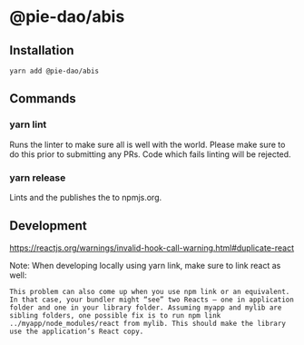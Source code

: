 # @pie-dao/abis

## Installation

`yarn add @pie-dao/abis`

## Commands

### yarn lint

Runs the linter to make sure all is well with the world. Please make sure to do this prior to
submitting any PRs. Code which fails linting will be rejected.

### yarn release

Lints and the publishes the to npmjs.org.

## Development

https://reactjs.org/warnings/invalid-hook-call-warning.html#duplicate-react

Note: When developing locally using yarn link, make sure to link react as well:

```
This problem can also come up when you use npm link or an equivalent. In that case, your bundler might “see” two Reacts — one in application folder and one in your library folder. Assuming myapp and mylib are sibling folders, one possible fix is to run npm link ../myapp/node_modules/react from mylib. This should make the library use the application’s React copy.
```
